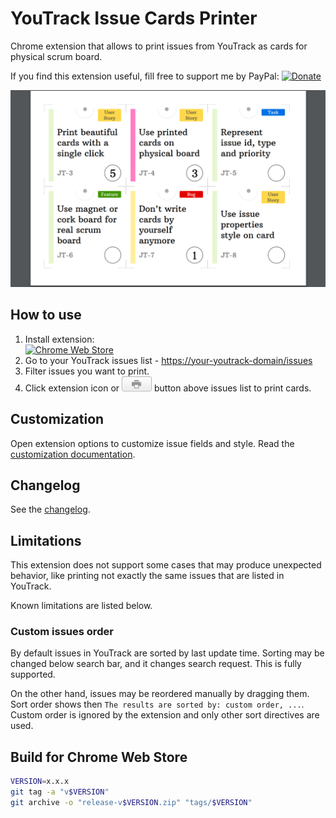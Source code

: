 # YouTrack Issue Cards Printer

Chrome extension that allows to print issues from YouTrack as cards
for physical scrum board.

If you find this extension useful,
fill free to support me by PayPal:
[![Donate](https://img.shields.io/badge/Donate-PayPal-green.svg)](https://www.paypal.com/cgi-bin/webscr?cmd=_s-xclick&hosted_button_id=ZPT5PRWA9V9BW)

![](chrome-store/screenshot.png)

## How to use

1. Install extension:  
[![Chrome Web Store](https://developer.chrome.com/webstore/images/ChromeWebStore_Badge_v2_496x150.png)](https://chrome.google.com/webstore/detail/youtrack-issue-cards-prin/pjcejghclgihlhinleocjojdalhnhckp)
2. Go to your YouTrack issues list - [https://your-youtrack-domain/issues](https://your-youtrack-domain/issues)
3. Filter issues you want to print.
4. Click extension icon or ![](doc/youtrack-print-button.png) button above issues list
to print cards.

## Customization

Open extension options to customize issue fields and style.
Read the [customization documentation](doc/customization.md).

## Changelog

See the [changelog](CHANGELOG.md).

## Limitations

This extension does not support some cases that may produce unexpected behavior,
like printing not exactly the same issues that are listed in YouTrack.

Known limitations are listed below. 

### Custom issues order

By default issues in YouTrack are sorted by last update time.
Sorting may be changed below search bar, and it changes search request.
This is fully supported.

On the other hand, issues may be reordered manually by dragging them.
Sort order shows then `The results are sorted by: custom order, ...`.
Custom order is ignored by the extension and only other sort directives are used.

## Build for Chrome Web Store

```bash
VERSION=x.x.x
git tag -a "v$VERSION"
git archive -o "release-v$VERSION.zip" "tags/$VERSION"
```
